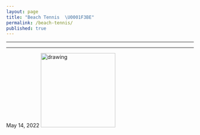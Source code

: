 ```yaml
---
layout: page
title: "Beach Tennis  \U0001F3BE"
permalink: /beach-tennis/
published: true
---
```


----
****
May 14, 2022
<img src="https://drive.google.com/uc?export=view&id=1zxDok7wMHX66WtKv6ytRJF4jDqw-EHfj" alt="drawing" width="200"/>